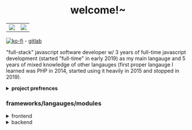 <h1 style="text-align:center;">welcome!~</h1>
<table>
	<tr>
		<td>
			<img src="https://github-readme-stats.vercel.app/api?username=ktwrd&count_private=true&theme=dark" />
		</td>
		<td>
			<img src="https://github-readme-stats.vercel.app/api/top-langs/?username=ktwrd&layout=compact&theme=dark" />
		</td>
	</tr>
</table>

[![ko-fi](https://ko-fi.com/img/githubbutton_sm.svg)](https://ko-fi.com/D1D56LQUT) - [gitlab](https://gitlab.com/ktwrd/)

"full-stack" javascript software developer w/ 3 years of full-time javascript development (started "full-time" in early 2019) as my main langauge and 5 years of mixed knowledge of other langauges (first proper langauge I learned was PHP in 2014, started using it heavily in 2015 and stopped in 2019).

<details>
	<summary><strong>project prefrences</strong></summary>
	<p>
	when working with web-based projects it depends on what it is, if it's a program that turns data into another form of data or visualises that data there is a very high chance i won't be using a langauge like php. below this is my current prefrences (frameworks/langauges) for what type of application i want to make. currently, i perfer the GNU LGPLv3 license compared to the license i was using for nearly all of my projects (GPL2.0/3.0). You can compare those changes by googling those licenses.
	</p>

- dynamic web projects (no client-side authentication)
  - **node.js**
  	- webpack
  	- jQuery
- dynamic web projects (with client-side authentication)
  - **php** (serving pages that require authentication)
  - webpack (client-side processing)
- desktop applications (heavy reliance on API's)
  - **node.js**
  - electron
  - jquery
  - axios
  - custom API wrappers
- desktop applications (performance > looks)
  - **C#**
  - .NET framework (or mono)
- cli applications
  - **node.js**
  	- signale
  	- custom API wrapper (if required)
- internal tools (remote management, etc...)
  - node.js (server)
  - webpack (client -> api -> node.js server)
  - electron (server & client combo)
  - C# (anything that requires low latency)

more info about my langauge/framework prefrences for frontend and backend

</details>

### frameworks/langauges/modules
<details>
	<summary>frontend</summary>
<p>i perfer working with frameworks that have a dense and descriptive documentation and have passed the test of time.</p>
	
- webpack
- jQuery (proficient)
- bootstrap
- [materialize](https://materializecss.com/)
- sweetalert

</details>

<details>
	<summary>backend</summary>
<p>most of the time when i'm developing backend software i'm either using the most stable libraries or my own</p>
	
- node.js (proficient)
  - discord.js (proficient)
  - webpack
  - electron (proficient)
  - developing API servers
  - developing/using API wrappers (proficient)
- php (proficient)
- c# (knowledgeable)
- SQLite/MySQL/MariaDB/PostgreSQL
</details>
